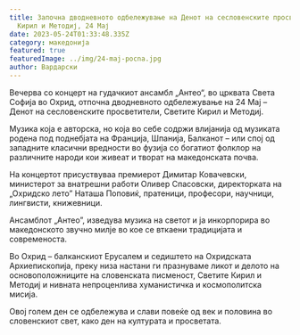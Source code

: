 ```yaml
---
title: Започна дводневното одбележување на Денот на сесловенските просветители
  Кирил и Методиј, 24 Мај
date: 2023-05-24T01:33:48.335Z
category: македонија
featured: true
featuredImage: ../img/24-maj-pocna.jpg
author: Вардарски
---
```

<!--StartFragment-->

Вечерва со концерт на гудачкиот ансамбл „Антео“, во црквата Света Софија во Охрид, отпочна дводневното одбележување на 24 Мај – Денот на сесловенските просветители, Светите Кирил и Методиј.

Музика која е авторска, но која во себе содржи влијанија од музиката родена под поднебјата на Франција, Шпанија, Балканот – или спој од западните класични вредности во фузија со богатиот фолклор на различните народи кои живеат и творат на македонската почва.

На концертот присуствуваа премиерот Димитар Ковачевски, министерот за внатрешни работи Оливер Спасовски, директорката на „Охридско лето” Наташа Поповиќ, пратеници, професори, научници, лингвисти, книжевници.

Ансамблот „Антео”, изведува музика на светот и ја инкорпорира во македонското звучно милје во кое се вткаени традицијата и современоста.

Во Охрид – балканскиот Ерусалем и седиштето на Охридската Архиепископија, преку низа настани ги празнуваме ликот и делото на основоположниците на словенската писменост, Светите Кирил и Методиј и нивната непроценлива хуманистичка и космополитска мисија.

Овој голем ден се одбележува и слави повеќе од век и половина во словенскиот свет, како ден на културата и просветата.

<!--EndFragment-->